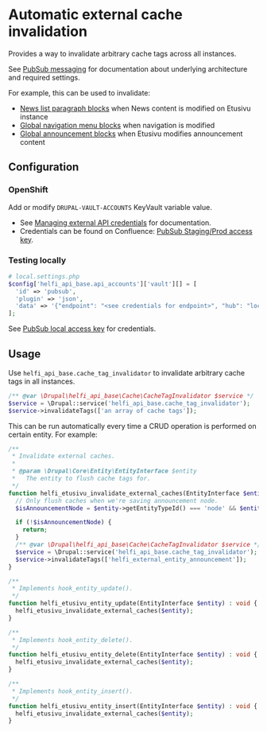 # Automatic external cache invalidation

Provides a way to invalidate arbitrary cache tags across all instances.

See [PubSub messaging](/documentation/pubsub-messaging.md) for documentation about underlying architecture and required settings.

For example, this can be used to invalidate:
- [News list paragraph blocks](https://github.com/City-of-Helsinki/drupal-helfi-platform-config) when News content is modified on Etusivu instance
- [Global navigation menu blocks](https://github.com/City-of-Helsinki/drupal-module-helfi-navigation/) when navigation is modified
- [Global announcement blocks](https://github.com/City-of-Helsinki/drupal-helfi-platform-config) when Etusivu modifies announcement content

## Configuration

### OpenShift

Add or modify `DRUPAL-VAULT-ACCOUNTS` KeyVault variable value.
- See
[Managing external API credentials](/documentation/api-accounts.md#managing-external-api-credentials) for documentation.
- Credentials can be found on Confluence: [PubSub Staging/Prod access key](https://helsinkisolutionoffice.atlassian.net/wiki/spaces/HEL/pages/8354005224/Tunnusten+salasanojen+ja+muiden+avainten+jakaminen).

### Testing locally
```php
# local.settings.php
$config['helfi_api_base.api_accounts']['vault'][] = [
  'id' => 'pubsub',
  'plugin' => 'json',
  'data' => '{"endpoint": "<see credentials for endpoint>", "hub": "local", "group": "invalidate_cache", "access_key": "<access-key>"}',
];
```
See [PubSub local access key](https://helsinkisolutionoffice.atlassian.net/wiki/spaces/HEL/pages/8354005224/Tunnusten+salasanojen+ja+muiden+avainten+jakaminen) for credentials.

## Usage

Use `helfi_api_base.cache_tag_invalidator` to invalidate arbitrary cache tags in all instances.

```php
/** @var \Drupal\helfi_api_base\Cache\CacheTagInvalidator $service */
$service = \Drupal::service('helfi_api_base.cache_tag_invalidator');
$service->invalidateTags(['an array of cache tags']);
```

This can be run automatically every time a CRUD operation is performed on certain entity. For example:

```php
/**
 * Invalidate external caches.
 *
 * @param \Drupal\Core\Entity\EntityInterface $entity
 *   The entity to flush cache tags for.
 */
function helfi_etusivu_invalidate_external_caches(EntityInterface $entity) : void {
  // Only flush caches when we're saving announcement node.
  $isAnnouncementNode = $entity->getEntityTypeId() === 'node' && $entity->bundle() === 'announcement';

  if (!$isAnnouncementNode) {
    return;
  }
  /** @var \Drupal\helfi_api_base\Cache\CacheTagInvalidator $service */
  $service = \Drupal::service('helfi_api_base.cache_tag_invalidator');
  $service->invalidateTags(['helfi_external_entity_announcement']);
}

/**
 * Implements hook_entity_update().
 */
function helfi_etusivu_entity_update(EntityInterface $entity) : void {
  helfi_etusivu_invalidate_external_caches($entity);
}

/**
 * Implements hook_entity_delete().
 */
function helfi_etusivu_entity_delete(EntityInterface $entity) : void {
  helfi_etusivu_invalidate_external_caches($entity);
}

/**
 * Implements hook_entity_insert().
 */
function helfi_etusivu_entity_insert(EntityInterface $entity) : void {
  helfi_etusivu_invalidate_external_caches($entity);
}
```
